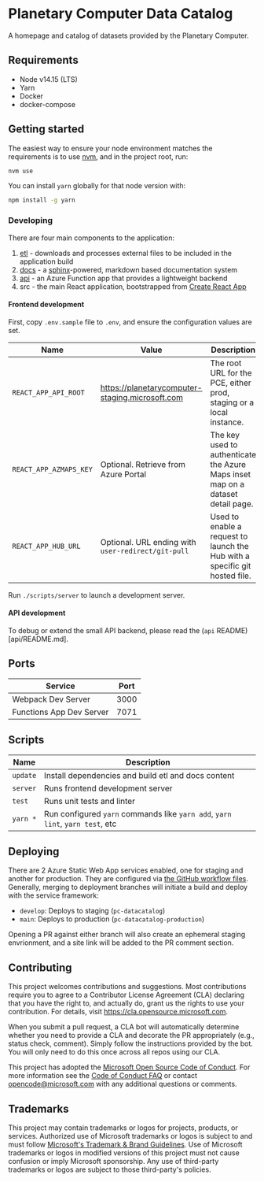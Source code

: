 # Planetary Computer Data Catalog

A homepage and catalog of datasets provided by the Planetary Computer.

## Requirements

- Node v14.15 (LTS)
- Yarn
- Docker
- docker-compose

## Getting started

The easiest way to ensure your node environment matches the requirements is to use [nvm](https://github.com/nvm-sh/nvm#installing-and-updating), and in the project root, run:

```sh
nvm use
```

You can install `yarn` globally for that node version with:

```sh
npm install -g yarn
```

### Developing

There are four main components to the application:

1. [etl](etl/README.md) - downloads and processes external files to be included in the application build
2. [docs](docs/README.md) - a [sphinx](https://www.sphinx-doc.org/en/master/)-powered, markdown based documentation system
3. [api](api/README.md) - an Azure Function app that provides a lightweight backend
4. src - the main React application, bootstrapped from [Create React App](https://create-react-app.dev/)

#### Frontend development

First, copy `.env.sample` file to `.env`, and ensure the configuration values are set.

|Name|Value|Description
|---|---|---
`REACT_APP_API_ROOT`| <https://planetarycomputer-staging.microsoft.com> | The root URL for the PCE, either prod, staging or a local instance.
|`REACT_APP_AZMAPS_KEY`| Optional. Retrieve from Azure Portal| The key used to authenticate the Azure Maps inset map on a dataset detail page.
|`REACT_APP_HUB_URL`| Optional. URL ending with `user-redirect/git-pull` | Used to enable a request to launch the Hub with a specific git hosted file.

Run `./scripts/server` to launch a development server.

#### API development

To debug or extend the small API backend, please read the (`api` README)[api/README.md].

## Ports

|Service                  |Port  |
|-------------------------|------|
|Webpack Dev Server       | 3000 |
|Functions App Dev Server | 7071 |

## Scripts

|Name      | Description|
|----------| -----------|
| `update` | Install dependencies and build etl and docs content |
| `server` | Runs frontend development server |
| `test`   | Runs unit tests and linter |
| `yarn *` | Run configured `yarn` commands like `yarn add`, `yarn lint`, `yarn test`, etc |

## Deploying

There are 2 Azure Static Web App services enabled, one for staging and another for production. They are configured via [the GitHub workflow files](.github/workflows). Generally, merging to deployment branches will initiate a build and deploy with the service framework:

- `develop`: Deploys to staging (`pc-datacatalog`)
- `main`: Deploys to production (`pc-datacatalog-production`)

Opening a PR against either branch will also create an ephemeral staging envrionment, and a site link will be added to the PR comment section.

## Contributing

This project welcomes contributions and suggestions. Most contributions require you to agree to a
Contributor License Agreement (CLA) declaring that you have the right to, and actually do, grant us
the rights to use your contribution. For details, visit <https://cla.opensource.microsoft.com>.

When you submit a pull request, a CLA bot will automatically determine whether you need to provide
a CLA and decorate the PR appropriately (e.g., status check, comment). Simply follow the instructions
provided by the bot. You will only need to do this once across all repos using our CLA.

This project has adopted the [Microsoft Open Source Code of Conduct](https://opensource.microsoft.com/codeofconduct/).
For more information see the [Code of Conduct FAQ](https://opensource.microsoft.com/codeofconduct/faq/) or
contact [opencode@microsoft.com](mailto:opencode@microsoft.com) with any additional questions or comments.

## Trademarks

This project may contain trademarks or logos for projects, products, or services. Authorized use of Microsoft
trademarks or logos is subject to and must follow
[Microsoft's Trademark & Brand Guidelines](https://www.microsoft.com/en-us/legal/intellectualproperty/trademarks/usage/general).
Use of Microsoft trademarks or logos in modified versions of this project must not cause confusion or imply Microsoft sponsorship.
Any use of third-party trademarks or logos are subject to those third-party's policies.
